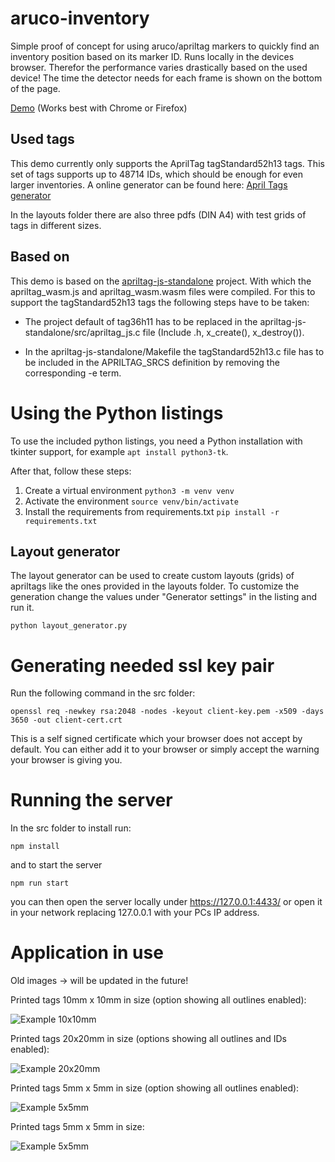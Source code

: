 # aruco-inventory
Simple proof of concept for using aruco/apriltag markers to quickly find an inventory position based on its marker ID.
Runs locally in the devices browser. Therefor the performance varies drastically based on the used device!
The time the detector needs for each frame is shown on the bottom of the page.

[Demo](https://tecmarek.github.io/aruco-inventory/) (Works best with Chrome or Firefox)

## Used tags
This demo currently only supports the AprilTag tagStandard52h13 tags.
This set of tags supports up to 48714 IDs, which should be enough for even larger inventories.
A online generator can be found here: [April Tags generator](https://chaitanyantr.github.io/apriltag.html)

In the layouts folder there are also three pdfs (DIN A4) with test grids of tags in different sizes.


## Based on
This demo is based on the [apriltag-js-standalone](https://github.com/arenaxr/apriltag-js-standalone) project.
With which the apriltag_wasm.js and apriltag_wasm.wasm files were compiled. For this to support the tagStandard52h13 tags the following steps have to be taken:

- The project default of tag36h11 has to be replaced in the apriltag-js-standalone/src/apriltag_js.c file (Include .h, x_create(), x_destroy()).

- In the apriltag-js-standalone/Makefile the tagStandard52h13.c file has to be included in the APRILTAG_SRCS definition by removing the corresponding -e term.

# Using the Python listings
To use the included python listings, you need a Python installation with tkinter support, for example `apt install python3-tk`.

After that, follow these steps:

1. Create a virtual environment `python3 -m venv venv`
2. Activate the environment `source venv/bin/activate`
3. Install the requirements from requirements.txt `pip install -r requirements.txt`

## Layout generator
The layout generator can be used to create custom layouts (grids) of apriltags like the ones provided in the layouts folder. To customize the generation change the values under "Generator settings" in the listing and run it.

    python layout_generator.py


# Generating needed ssl key pair
Run the following command in the src folder:

    openssl req -newkey rsa:2048 -nodes -keyout client-key.pem -x509 -days 3650 -out client-cert.crt

This is a self signed certificate which your browser does not accept by default. You can either add it to your browser or simply accept the warning your browser is giving you.

# Running the server
In the src folder to install run:

    npm install

and to start the server

    npm run start

you can then open the server locally under https://127.0.0.1:4433/ or open it in your network replacing 127.0.0.1 with your PCs IP address.

# Application in use

Old images -> will be updated in the future!

Printed tags 10mm x 10mm in size (option showing all outlines enabled):

![Example 10x10mm](docs/example_10x10mm.jpg)


Printed tags 20x20mm in size (options showing all outlines and IDs enabled):

![Example 20x20mm](docs/example_20x20mm.jpg)

Printed tags 5mm x 5mm in size (option showing all outlines enabled):

![Example 5x5mm](docs/example_5x5mm.jpg)

Printed tags 5mm x 5mm in size:

![Example 5x5mm](docs/example_5x5mm_only_highlight.jpg)